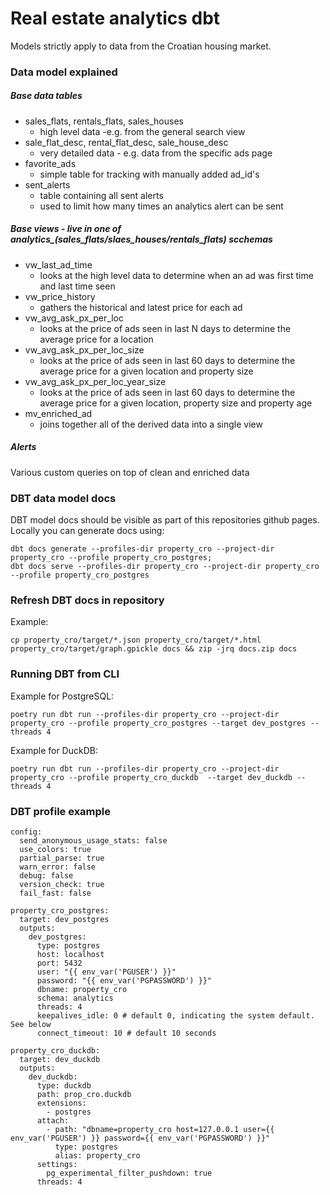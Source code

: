 # Real estate analytics dbt

Models strictly apply to data from the Croatian housing market.

### Data model explained

##### Base data tables
- sales_flats, rentals_flats, sales_houses
  - high level data -e.g. from the general search view
- sale_flat_desc, rental_flat_desc, sale_house_desc
  - very detailed data - e.g. data from the specific ads page
- favorite_ads
  - simple table for tracking with manually added ad_id's
- sent_alerts
  - table containing all sent alerts
  - used to limit how many times an analytics alert can be sent

##### Base views - live in one of analytics_(sales_flats/slaes_houses/rentals_flats) scchemas
- vw_last_ad_time
  - looks at the high level data to determine when an ad was first time and last time seen
- vw_price_history
  - gathers the historical and latest price for each ad
- vw_avg_ask_px_per_loc
  - looks at the price of ads seen in last N days to determine the average price for a location
- vw_avg_ask_px_per_loc_size
  - looks at the price of ads seen in last 60 days to determine the average price for a given location and property size
- vw_avg_ask_px_per_loc_year_size
  - looks at the price of ads seen in last 60 days to determine the average price for a given location, property size and property age
- mv_enriched_ad
  - joins together all of the derived data into a single view

##### Alerts

Various custom queries on top of clean and enriched data

### DBT data model docs

DBT model docs should be visible as part of this repositories github pages.  
Locally you can generate docs using: 
```
dbt docs generate --profiles-dir property_cro --project-dir property_cro --profile property_cro_postgres; 
dbt docs serve --profiles-dir property_cro --project-dir property_cro --profile property_cro_postgres
```

### Refresh DBT docs in repository

Example:
```
cp property_cro/target/*.json property_cro/target/*.html property_cro/target/graph.gpickle docs && zip -jrq docs.zip docs
```

### Running DBT from CLI

Example for PostgreSQL:  
```
poetry run dbt run --profiles-dir property_cro --project-dir property_cro --profile property_cro_postgres --target dev_postgres --threads 4
```

Example for DuckDB:   
```
poetry run dbt run --profiles-dir property_cro --project-dir property_cro --profile property_cro_duckdb  --target dev_duckdb --threads 4
```


### DBT profile example 

```
config:
  send_anonymous_usage_stats: false
  use_colors: true
  partial_parse: true
  warn_error: false
  debug: false
  version_check: true
  fail_fast: false

property_cro_postgres:
  target: dev_postgres
  outputs:
    dev_postgres:
      type: postgres
      host: localhost
      port: 5432
      user: "{{ env_var('PGUSER') }}"
      password: "{{ env_var('PGPASSWORD') }}"
      dbname: property_cro
      schema: analytics
      threads: 4
      keepalives_idle: 0 # default 0, indicating the system default. See below
      connect_timeout: 10 # default 10 seconds

property_cro_duckdb:
  target: dev_duckdb
  outputs:
    dev_duckdb:
      type: duckdb
      path: prop_cro.duckdb
      extensions:
        - postgres
      attach:
        - path: "dbname=property_cro host=127.0.0.1 user={{ env_var('PGUSER') }} password={{ env_var('PGPASSWORD') }}"
          type: postgres
          alias: property_cro
      settings:
        pg_experimental_filter_pushdown: true
      threads: 4

```